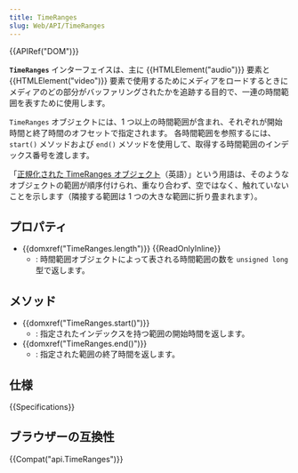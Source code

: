```yaml
---
title: TimeRanges
slug: Web/API/TimeRanges
---
```


{{APIRef("DOM")}}

**`TimeRanges`** インターフェイスは、主に {{HTMLElement("audio")}} 要素と {{HTMLElement("video")}} 要素で使用するためにメディアをロードするときにメディアのどの部分がバッファリングされたかを追跡する目的で、一連の時間範囲を表すために使用します。

`TimeRanges` オブジェクトには、1 つ以上の時間範囲が含まれ、それぞれが開始時間と終了時間のオフセットで指定されます。 各時間範囲を参照するには、`start()` メソッドおよび `end()` メソッドを使用して、取得する時間範囲のインデックス番号を渡します。

「[正規化された TimeRanges オブジェクト](https://www.w3.org/TR/html52/semantics-embedded-content.html#normalized-timeranges-object)（英語）」という用語は、そのようなオブジェクトの範囲が順序付けられ、重なり合わず、空ではなく、触れていないことを示します（隣接する範囲は 1 つの大きな範囲に折り畳まれます）。

## プロパティ

- {{domxref("TimeRanges.length")}} {{ReadOnlyInline}}
  - : 時間範囲オブジェクトによって表される時間範囲の数を `unsigned long` 型で返します。

## メソッド

- {{domxref("TimeRanges.start()")}}
  - : 指定されたインデックスを持つ範囲の開始時間を返します。
- {{domxref("TimeRanges.end()")}}
  - : 指定された範囲の終了時間を返します。

## 仕様

{{Specifications}}

## ブラウザーの互換性

{{Compat("api.TimeRanges")}}
